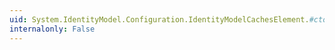 ```yaml
---
uid: System.IdentityModel.Configuration.IdentityModelCachesElement.#ctor
internalonly: False
---
```

